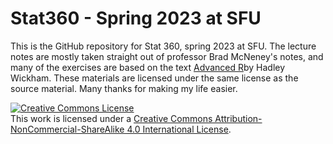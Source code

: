 # Stat360 - Spring 2023 at SFU

This is the GitHub repository for Stat 360, spring 2023 at SFU.
The lecture notes are mostly taken straight out of professor Brad McNeney's notes, and many of the exercises are based on the text [Advanced R](https://adv-r.hadley.nz/)by Hadley Wickham. These materials are licensed under the same license as the source material. Many thanks for making my life easier. 

<a rel="license" href="http://creativecommons.org/licenses/by-nc-sa/4.0/"><img alt="Creative Commons License" style="border-width:0" src="https://i.creativecommons.org/l/by-nc-sa/4.0/88x31.png" /></a><br />This work is licensed under a <a rel="license" href="http://creativecommons.org/licenses/by-nc-sa/4.0/">Creative Commons Attribution-NonCommercial-ShareAlike 4.0 International License</a>.
